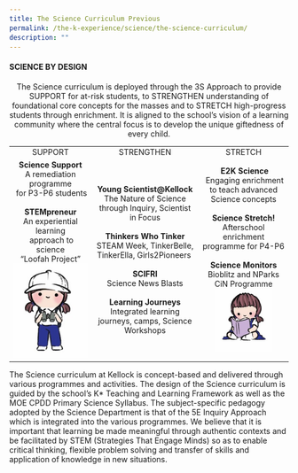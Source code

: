 ```yaml
---
title: The Science Curriculum Previous
permalink: /the-k-experience/science/the-science-curriculum/
description: ""
---
```

<h4><strong>SCIENCE BY DESIGN</strong></h4>
<p style="text-align: center;">The Science curriculum is deployed through the 3S Approach to provide SUPPORT for at-risk students, to STRENGTHEN understanding of foundational core concepts for the masses and to STRETCH high-progress students through enrichment. It is aligned to the school’s vision of a learning community where the central focus is to develop the unique giftedness of every child.</p>
<table>
<tbody>
<tr>
<td style="text-align: center;">SUPPORT</td>
<td style="text-align: center;">STRENGTHEN</td>
<td style="text-align: center;">STRETCH</td>
</tr>
<tr>
<td style="text-align: center;"><strong>Science Support</strong><br>A remediation programme<br>&nbsp;for P3-P6 students<br><br><strong>STEMpreneur</strong><br>An experiential learning<br>&nbsp;approach to science<br>“Loofah Project”<img style="width: 100%;" src="/images/sc1.jpg"></td>
<td style="text-align: center;"><strong>Young Scientist@Kellock</strong><br>The Nature of Science through Inquiry, Scientist in Focus<br><br><strong>Thinkers Who Tinker</strong><br>STEAM Week, TinkerBelle, TinkerElla, Girls2Pioneers&nbsp;<br><br><strong>SCIFRI</strong><br>Science News Blasts<br><br><strong>Learning Journeys</strong><br>Integrated learning journeys, camps, Science Workshops</td>
<td style="text-align: center;"><strong>&nbsp;E2K Science</strong><br>&nbsp;Engaging enrichment to teach advanced Science concepts<br><br><strong>Science Stretch!</strong><br>Afterschool enrichment programme for P4-P6<br><br><strong>Science Monitors</strong><br>Bioblitz and NParks CiN Programme<img style="width: 70%;" src="/images/sc2.jpg"></td>
</tr>
</tbody>
</table>
<p>The Science curriculum at Kellock is concept-based and delivered through various programmes and activities. The design of the Science curriculum is guided by the school’s K* Teaching and Learning Framework as well as the MOE CPDD Primary Science Syllabus. The subject-specific pedagogy adopted by the Science Department is that of the 5E Inquiry Approach which is integrated into the various programmes. We believe that it is important that learning be made meaningful through authentic contexts and be facilitated by STEM (Strategies That Engage Minds) so as to enable critical thinking, flexible problem solving and transfer of skills and application of knowledge in new situations.</p>
